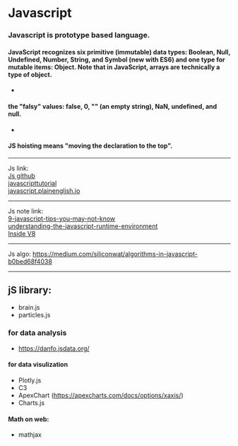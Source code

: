 # Javascript  
### Javascript is prototype based language.

#### JavaScript recognizes six primitive (immutable) data types: Boolean, Null, Undefined, Number, String, and Symbol (new with ES6) and one type for mutable items: Object. Note that in JavaScript, arrays are technically a type of object.  
-  
#### the "falsy" values: false, 0, "" (an empty string), NaN, undefined, and null.  
-  

#### JS hoisting means "moving the declaration to the top".   
-------  

Js link:  
[Js github](https://github.com/zloirock/core-js#ecmascript-array)  
[javascripttutorial](https://www.javascripttutorial.net/)    
[javascript.plainenglish.io](https://javascript.plainenglish.io/)    


------------------------------  
Js note link:  
[9-javascript-tips-you-may-not-know](https://www.chevtek.io/9-javascript-tips-you-may-not-know/#stack)    
[understanding-the-javascript-runtime-environment](https://medium.com/@gemma.croad/understanding-the-javascript-runtime-environment-4dd8f52f6fca)  
[Inside V8](https://frarizzi.science/journal/web-engineering/javascript-main-thread-dissected)  

------------------------    
Js algo: https://medium.com/siliconwat/algorithms-in-javascript-b0bed68f4038  
  
------------------------------  

## jS library:
  - brain.js  
  - particles.js  
    
### for data analysis  
- https://danfo.jsdata.org/  

#### for data visulization  
- Plotly.js  
- C3  
- ApexChart (https://apexcharts.com/docs/options/xaxis/)  
- Charts.js  
#### Math on web:
- mathjax
